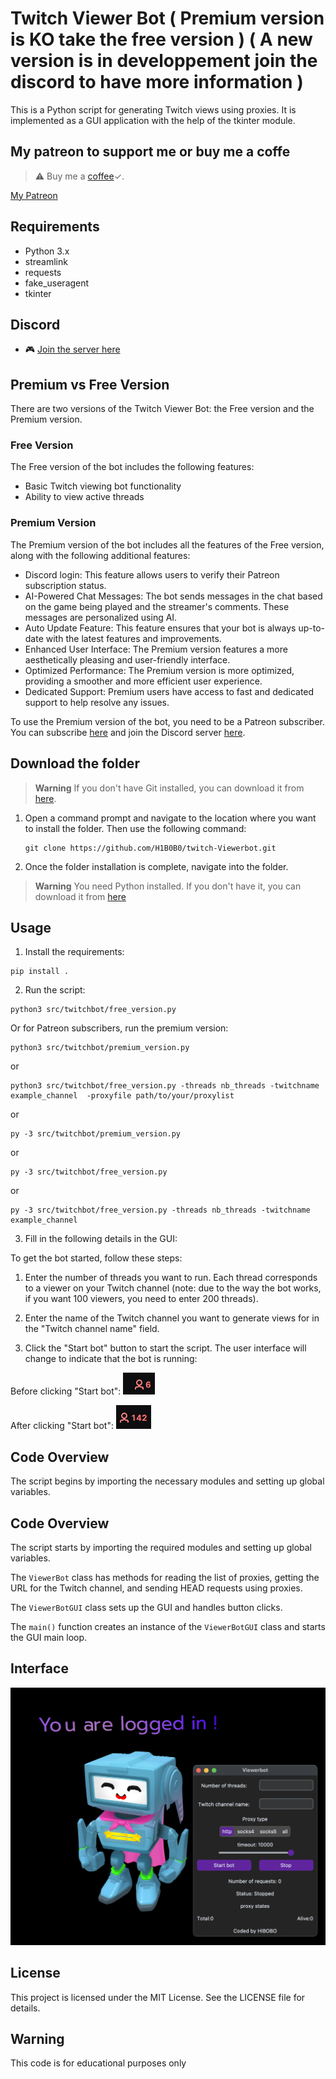 # Twitch Viewer Bot ( Premium version is KO take the free version ) ( A new version is in developpement join the discord to have more information )

This is a Python script for generating Twitch views using proxies. It is implemented as a GUI application with the help of the tkinter module.

## My patreon to support me or buy me a coffe

> :warning: Buy me a [coffee](https://www.buymeacoffee.com/hibobo)✓.

[My Patreon](https://www.patreon.com/HIBO)

## Requirements

- Python 3.x
- streamlink
- requests
- fake_useragent
- tkinter
  
## Discord
- 🎮 [Join the server here](https://discord.gg/2Sqvx25auv)

## Premium vs Free Version

There are two versions of the Twitch Viewer Bot: the Free version and the Premium version.

### Free Version

The Free version of the bot includes the following features:

- Basic Twitch viewing bot functionality
- Ability to view active threads

### Premium Version

The Premium version of the bot includes all the features of the Free version, along with the following additional features:

- Discord login: This feature allows users to verify their Patreon subscription status.
- AI-Powered Chat Messages: The bot sends messages in the chat based on the game being played and the streamer's comments. These messages are personalized using AI.
- Auto Update Feature: This feature ensures that your bot is always up-to-date with the latest features and improvements.
- Enhanced User Interface: The Premium version features a more aesthetically pleasing and user-friendly interface.
- Optimized Performance: The Premium version is more optimized, providing a smoother and more efficient user experience.
- Dedicated Support: Premium users have access to fast and dedicated support to help resolve any issues.

To use the Premium version of the bot, you need to be a Patreon subscriber. You can subscribe [here](https://www.patreon.com/hibo/membership) and join the Discord server [here](https://discord.gg/2Sqvx25auv).

## Download the folder

> **Warning**
> If you don't have Git installed, you can download it from [here](https://git-scm.com/download/win).

1. Open a command prompt and navigate to the location where you want to install the folder. Then use the following command:
   ```shell
   git clone https://github.com/H1B0B0/twitch-Viewerbot.git
   ```
2. Once the folder installation is complete, navigate into the folder.

> **Warning**
> You need Python installed. If you don't have it, you can download it from [here](https://www.python.org/downloads/)

## Usage

1. Install the requirements:

```shell
pip install .
```

2. Run the script:

```shell
python3 src/twitchbot/free_version.py
```

Or for Patreon subscribers, run the premium version:

```shell
python3 src/twitchbot/premium_version.py
```

or

```shell
python3 src/twitchbot/free_version.py -threads nb_threads -twitchname example_channel  -proxyfile path/to/your/proxylist
```

or

```shell
py -3 src/twitchbot/premium_version.py
```

or

```shell
py -3 src/twitchbot/free_version.py
```

or

```shell
py -3 src/twitchbot/free_version.py -threads nb_threads -twitchname example_channel
```

3. Fill in the following details in the GUI:

To get the bot started, follow these steps:

1. Enter the number of threads you want to run. Each thread corresponds to a viewer on your Twitch channel (note: due to the way the bot works, if you want 100 viewers, you need to enter 200 threads).
2. Enter the name of the Twitch channel you want to generate views for in the "Twitch channel name" field.

3. Click the "Start bot" button to start the script. The user interface will change to indicate that the bot is running:

Before clicking "Start bot":
![](images/6.jpeg)

After clicking "Start bot":
![](images/142.jpeg)

## Code Overview

The script begins by importing the necessary modules and setting up global variables.

## Code Overview

The script starts by importing the required modules and setting up global variables.

The `ViewerBot` class has methods for reading the list of proxies, getting the URL for the Twitch channel, and sending HEAD requests using proxies.

The `ViewerBotGUI` class sets up the GUI and handles button clicks.

The `main()` function creates an instance of the `ViewerBotGUI` class and starts the GUI main loop.

## Interface

![](images/logged_in.png)

## License

This project is licensed under the MIT License. See the LICENSE file for details.

## Warning

This code is for educational purposes only
